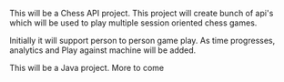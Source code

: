 This will be a Chess API project. 
This project will create bunch of api's which will be used to play multiple 
session oriented chess games.

Initially it will support person to person game play.
As time progresses, analytics and Play against machine will be added.

This will be a Java project.
More to come
